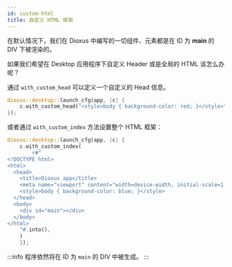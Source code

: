 ```yaml
---
id: custom-html
title: 自定义 HTML 框架
---
```


在默认情况下，我们在 Dioxus 中编写的一切组件、元素都是在 ID 为 **main** 的 DIV 下被渲染的。

如果我们希望在 Desktop 应用程序下自定义 Header 或是全局的 HTML 该怎么办呢？

通过 `with_custom_head` 可以定义一个自定义的 Head 信息。

```rust
dioxus::desktop::launch_cfg(app, |c| {
    c.with_custom_head("<style>body { background-color: red; }</style>".into())
});
```

或者通过 `with_custom_index` 方法设置整个 HTML 框架：

```rust
dioxus::desktop::launch_cfg(app, |c| {
    c.with_custom_index(
        r#"
<!DOCTYPE html>
<html>
  <head>
    <title>Dioxus app</title>
    <meta name="viewport" content="width=device-width, initial-scale=1.0" />
    <style>body { background-color: blue; }</style>
  </head>
  <body>
    <div id="main"></div>
  </body>
</html>
    "#.into(),
    )
    });
```

:::info
程序依然将在 ID 为 `main` 的 DIV 中被生成。
:::
